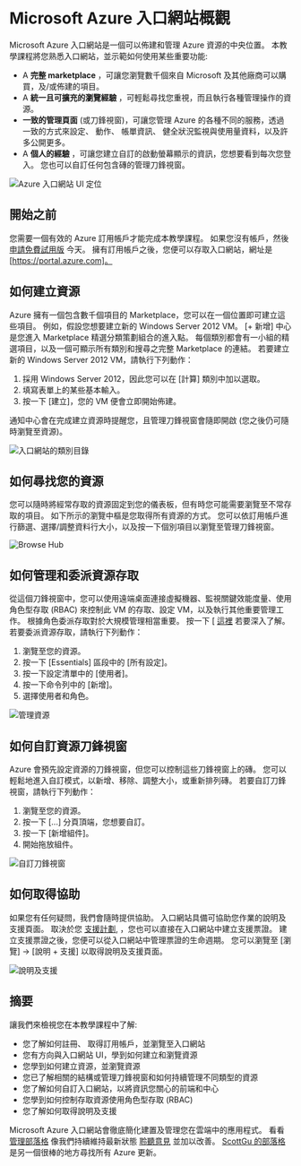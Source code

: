 <properties
    pageTitle="Microsoft Azure 入口網站概觀"
    description="了解如何使用 Microsoft Azure 入口網站。"
    services=""
    documentationCenter=""
    authors="davidwrede"
    manager="dwrede"
    editor="jimbe"/>

<tags
    ms.service="na"
    ms.workload="na"
    ms.tgt_pltfrm="na"
    ms.devlang="na" 
    ms.topic="hero-article"
    ms.date="12/16/2015"
    ms.author="dwrede"/>

# Microsoft Azure 入口網站概觀

Microsoft Azure 入口網站是一個可以佈建和管理 Azure 資源的中央位置。  本教學課程將您熟悉入口網站，並示範如何使用某些重要功能:
- A **完整 marketplace** ，可讓您瀏覽數千個來自 Microsoft 及其他廠商可以購買，及/或佈建的項目。
- A **統一且可擴充的瀏覽經驗** ，可輕鬆尋找您重視，而且執行各種管理操作的資源。
- **一致的管理頁面** (或刀鋒視窗)，可讓您管理 Azure 的各種不同的服務，透過一致的方式來設定、 動作、 帳單資訊、 健全狀況監視與使用量資料，以及許多公開更多。
- A **個人的經驗** ，可讓您建立自訂的啟動螢幕顯示的資訊，您想要看到每次您登入。  您也可以自訂任何包含磚的管理刀鋒視窗。

 ![Azure 入口網站 UI 定位][UIOrientation]

## 開始之前

您需要一個有效的 Azure 訂用帳戶才能完成本教學課程。  如果您沒有帳戶，然後 [申請免費試用版](http://azure.microsoft.com/pricing/free-trial/) 今天。  擁有訂用帳戶之後，您便可以存取入口網站，網址是 [https://portal.azure.com]。

## 如何建立資源

Azure 擁有一個包含數千個項目的 Marketplace，您可以在一個位置即可建立這些項目。  例如，假設您想要建立新的 Windows Server 2012 VM。  [+ 新增] 中心是您進入 Marketplace 精選分類策劃組合的進入點。  每個類別都會有一小組的精選項目，以及一個可顯示所有類別和搜尋之完整 Marketplace 的連結。 若要建立新的 Windows Server 2012 VM，請執行下列動作：  

1.  採用 Windows Server 2012，因此您可以在 [計算] 類別中加以選取。  
2.  填寫表單上的某些基本輸入。
3.  按一下 [建立]，您的 VM 便會立即開始佈建。

通知中心會在完成建立資源時提醒您，且管理刀鋒視窗會隨即開啟 (您之後仍可隨時瀏覽至資源)。

![入口網站的類別目錄][PortalCategories]


## 如何尋找您的資源

您可以隨時將經常存取的資源固定到您的儀表板，但有時您可能需要瀏覽至不常存取的項目。  如下所示的瀏覽中樞是您取得所有資源的方式。  您可以依訂用帳戶進行篩選、選擇/調整資料行大小，以及按一下個別項目以瀏覽至管理刀鋒視窗。

![Browse Hub][BrowseHub]

## 如何管理和委派資源存取

從這個刀鋒視窗中，您可以使用遠端桌面連接虛擬機器、監視關鍵效能度量、使用角色型存取 (RBAC) 來控制此 VM 的存取、設定 VM，以及執行其他重要管理工作。  根據角色委派存取對於大規模管理相當重要。  按一下 [ [這裡](role-based-access-control-configure.md) 若要深入了解。 若要委派資源存取，請執行下列動作：

1.  瀏覽至您的資源。
2.  按一下 [Essentials] 區段中的 [所有設定]。
3.  按一下設定清單中的 [使用者]。
4.  按一下命令列中的 [新增]。
5.  選擇使用者和角色。

![管理資源][ManageResource]

## 如何自訂資源刀鋒視窗

Azure 會預先設定資源的刀鋒視窗，但您可以控制這些刀鋒視窗上的磚。  您可以輕鬆地進入自訂模式，以新增、移除、調整大小，或重新排列磚。 若要自訂刀鋒視窗，請執行下列動作：

1.  瀏覽至您的資源。
2.  按一下 [...] 分頁頂端，您想要自訂。
3.  按一下 [新增組件]。
4.  開始拖放組件。  

![自訂刀鋒視窗][CustomizeBlades]

## 如何取得協助

如果您有任何疑問，我們會隨時提供協助。  入口網站具備可協助您作業的說明及支援頁面。  取決於您 [支援計劃](http://azure.microsoft.com/support/plans/), ，您也可以直接在入口網站中建立支援票證。  建立支援票證之後，您便可以從入口網站中管理票證的生命週期。 您可以瀏覽至 [瀏覽] -> [說明 + 支援] 以取得說明及支援頁面。  

![說明及支援][HelpSupport]

## 摘要

讓我們來檢視您在本教學課程中了解:
- 您了解如何註冊、 取得訂用帳戶，並瀏覽至入口網站
- 您有方向與入口網站 UI，學到如何建立和瀏覽資源
- 您學到如何建立資源，並瀏覽資源
- 您已了解相關的結構或管理刀鋒視窗和如何持續管理不同類型的資源
- 您了解如何自訂入口網站，以將資訊您關心的前端和中心
- 您學到如何控制存取資源使用角色型存取 (RBAC)
- 您了解如何取得說明及支援

Microsoft Azure 入口網站會徹底簡化建置及管理您在雲端中的應用程式。  看看 [管理部落格](http://azure.microsoft.com/blog/topics/management/) 像我們持續維持最新狀態 [聆聽意見](http://feedback.azure.com/forums/223579-azure-preview-portal) 並加以改善。  [ScottGu 的部落格](http://weblogs.asp.net/scottgu) 是另一個很棒的地方尋找所有 Azure 更新。

[UIOrientation]: ./media/azure-portal-how-to-use/azure_portal_1.png
[PortalCategories]: ./media/azure-portal-how-to-use/azure_portal_2.png
[BrowseHub]: ./media/azure-portal-how-to-use/azure_portal_3.png
[ManageResource]: ./media/azure-portal-how-to-use/azure_portal_4.png
[CustomizeBlades]: ./media/azure-portal-how-to-use/azure_portal_5.png
[HelpSupport]: ./media/azure-portal-how-to-use/azure_portal_6.png

